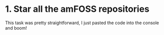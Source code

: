 # **1. Star all the amFOSS repositories**
This task was pretty straightforward, I just pasted the code into the console and boom!
